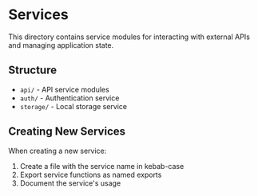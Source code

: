 
# Services

This directory contains service modules for interacting with external APIs and managing application state.

## Structure

- `api/` - API service modules
- `auth/` - Authentication service
- `storage/` - Local storage service

## Creating New Services

When creating a new service:

1. Create a file with the service name in kebab-case
2. Export service functions as named exports
3. Document the service's usage
